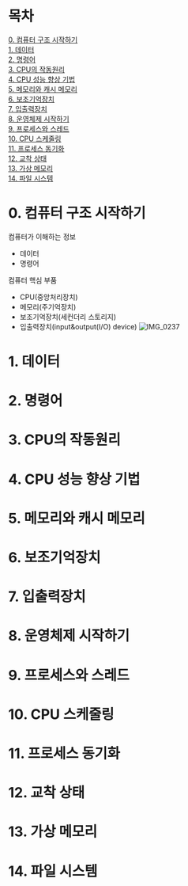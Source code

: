 # 목차

[0. 컴퓨터 구조 시작하기](#0-컴퓨터-구조-시작하기)  
[1. 데이터](#1-데이터)  
[2. 명령어](#2-명령어)   
[3. CPU의 작동원리](#3-CPU의-작동원리)   
[4. CPU 성능 향상 기법](#4-CPU-성능-향상-기법)   
[5. 메모리와 캐시 메모리](#5-메모리와-캐시-메모리)  
[6. 보조기억장치](#6-보조기억장치)  
[7. 입출력장치](#7-입출력장치)  
[8. 운영체제 시작하기](#8-운영체제-시작하기)    
[9. 프로세스와 스레드](#9-프로세스와-스레드)    
[10. CPU 스케줄링](#10-CPU-스케줄링)    
[11. 프로세스 동기화](#11-프로세스-동기화)  
[12. 교착 상태](#12-교착-상태)  
[13. 가상 메모리](#13-가상-메모리)  
[14. 파일 시스템](#14-파일-시스템)  

# 0. 컴퓨터 구조 시작하기
  컴퓨터가 이해하는 정보
  * 데이터
  * 명령어

  컴퓨터 핵심 부품
  * CPU(중앙처리장치)
  * 메모리(주기억장치)  
  * 보조기억장치(세컨더리 스토리지)
  * 입출력장치(input&output(I/O) device)
![IMG_0237](https://user-images.githubusercontent.com/75108382/196680323-a72b9c4f-511b-4b99-8191-0fbe9d95bc3b.jpg)

  
# 1. 데이터
# 2. 명령어
# 3. CPU의 작동원리
# 4. CPU 성능 향상 기법
# 5. 메모리와 캐시 메모리
# 6. 보조기억장치
# 7. 입출력장치
# 8. 운영체제 시작하기
# 9. 프로세스와 스레드
# 10. CPU 스케줄링
# 11. 프로세스 동기화
# 12. 교착 상태
# 13. 가상 메모리
# 14. 파일 시스템
